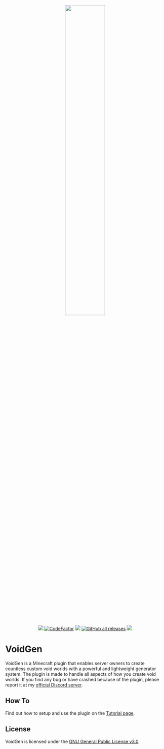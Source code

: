 <p align="center">
    <img src="docs/assets/Logo.svg" width=50%>
    <br>
    <a href="https://discord.gg/Q7yj32FMFh"><img src="https://discordapp.com/api/guilds/681986370214166548/widget.png?style=shield"></a>   
    <a href="https://www.codefactor.io/repository/github/niconekodev/voidgen"><img src="https://www.codefactor.io/repository/github/niconekodev/voidgen/badge" alt="CodeFactor"></a>
    <a href="https://github.com/NicoNekoDev/VoidGen/releases/latest"><img src="https://img.shields.io/github/v/release/NicoNekoDev/VoidGen?label=release&color=success"></a>
    <a href="https://github.com/NicoNekoDev/VoidGen/releases/latest"><img alt="GitHub all releases" src="https://img.shields.io/github/downloads/NicoNekoDev/VoidGen/total"></a>    
    <a href="https://github.com/NicoNekoDev/VoidGen/blob/master/LICENSE.md"><img src="https://img.shields.io/github/license/NicoNekoDev/VoidGen?label=license&color=success"></a>
</p>

# VoidGen

VoidGen is a Minecraft plugin that enables server owners to create countless custom void worlds with a powerful and
lightweight generator system. The plugin is made to handle all aspects of how you create void worlds. If you find any bug or have crashed because of the plugin, please report it at
my [official Discord server](https://discord.gg/Q7yj32FMFh).

## How To

Find out how to setup and use the plugin on the [Tutorial page](docs/tutorial.md).

<!---
## FAQ

Find answers to frequently asked questions on the [FAQ page](docs/faq.md).
--->
## License

VoidGen is licensed under
the [GNU General Public License v3.0](https://github.com/xtkq-is-not-available/VoidGen/blob/master/LICENSE.md). 

